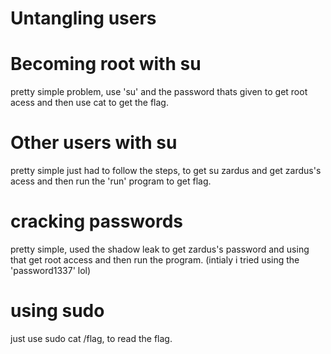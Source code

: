 # Untangling users

# Becoming root with su
pretty simple problem, use 'su' and the password thats given to get root acess and then use cat to get the flag.

# Other users with su
pretty simple just had to follow the steps, to get su zardus and get zardus's acess and then run the 'run' program to get flag.

# cracking passwords
pretty simple, used the shadow leak to get zardus's password and using that get root access and then run the program. (intialy i tried using the 'password1337' lol)

# using sudo
just use sudo cat /flag, to read the flag.
